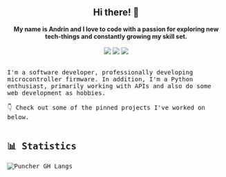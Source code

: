 <br>

<h2 align="center">Hi there! 👋</h2>

<p align="center">   
  <b>My name is Andrin and I love to code with a passion for exploring new tech-things and constantly growing my skill set.</b><br><br>
  <a align="center" href="mailto:mail@andrin.software"><img src="https://img.shields.io/badge/E--Mail-1e78f3?style=for-the-badge&logoColor=white"></a>
  <a align="center" href="https://stackoverflow.com/users/13508045/andrin?tab=profile"><img src="https://img.shields.io/badge/Stack_Overflow-FE7A16?style=for-the-badge&logo=stack-overflow&logoColor=white"></a>
    <a align="center" href="https://wakatime.com/@codeofandrin"><img src="https://img.shields.io/badge/WakaTime-FFFFFF?style=for-the-badge&logo=WakaTime&logoColor=black"></a>
</p>

<br>
<samp> 
  I'm a software developer, professionally developing microcontroller firmware. In addition, I'm a Python enthusiast, primarily working with APIs and also do some web development as hobbies.
  <br>
  <br>
  👇 Check out some of the pinned projects I've worked on below.
<br>
<br>

## 📊 Statistics
<img align="center" alt="Puncher GH Langs" src="https://github-readme-stats-puncher1.vercel.app/api/top-langs/?username=codeofandrin&layout=compact&bg_color=125,19166f,8976ee&title_color=ffffff&text_color=6b88cf&border_color=2e2d55&border_radius=8&hide=batchfile,ruby,lua&langs_count=10&&exclude_repo=ELOB-Board">
